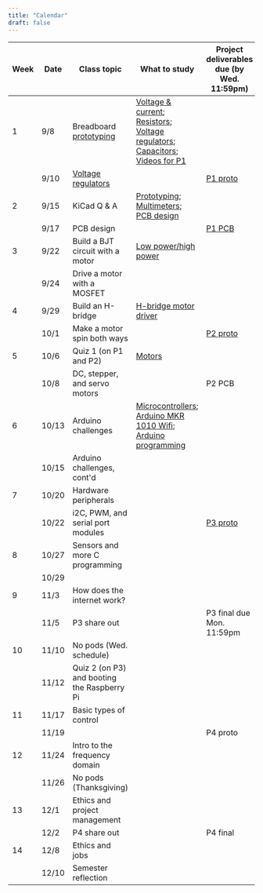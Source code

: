 ```yaml
---
title: "Calendar"
draft: false
---
```




| Week |     Date    |     Class topic    |     What to study    |     Project deliverables due (by Wed. 11:59pm)    |
|-|-|-|-|-|
|  1   |     9/8    |     Breadboard [prototyping](http://andnowforelectronics.com/notes/prototyping/)    |     [Voltage & current](http://andnowforelectronics.com/notes/voltage-and-current/); [Resistors](http://andnowforelectronics.com/notes/resistors/); [Voltage regulators](http://andnowforelectronics.com/notes/voltage-regulation/); [Capacitors](http://andnowforelectronics.com/notes/capacitors/); [Videos for P1](http://andnowforelectronics.com/notes/demo-videos/#videos-for-project-1)    |          |
|      |     9/10    |     [Voltage regulators](http://andnowforelectronics.com/notes/voltage-regulation/)    |         |     [P1   proto](http://andnowforelectronics.com/logistics/projects/#project-1-build-a-breadboard-power-supply)    |
|  2   |     9/15    |     KiCad Q & A    |     [Prototyping](http://andnowforelectronics.com/notes/prototyping/); [Multimeters](http://andnowforelectronics.com/notes/multimeter/); [PCB design](http://andnowforelectronics.com/notes/pcb/)    |          |
|      |     9/17    |     PCB design    |         |     [P1   PCB](http://andnowforelectronics.com/logistics/projects/#project-1-build-a-breadboard-power-supply)    |
|  3   |     9/22    |     Build a BJT circuit with a motor    |     [Low power/high power](http://andnowforelectronics.com/notes/low-power-high-power/)    |          |
|      |     9/24    |     Drive a motor with a MOSFET    |         |          |
|  4   |     9/29    |     Build an H-bridge    |     [H-bridge motor driver](http://andnowforelectronics.com/notes/h-bridge/)    |          |
|      |     10/1    |     Make a motor spin both ways    |         |     [P2 proto](https://canvas.tufts.edu/courses/22096/assignments/107779)     |
|  5   |     10/6    |     Quiz 1 (on P1 and P2)    |     [Motors](http://andnowforelectronics.com/notes/motors/)    |         |
|      |     10/8    |     DC, stepper, and servo motors    |          |     P2 PCB    |
|  6   |     10/13    |     Arduino challenges    |     [Microcontrollers](http://andnowforelectronics.com/notes/microcontrollers/); [Arduino MKR 1010 Wifi](http://andnowforelectronics.com/notes/arduino-mkr-wifi-1010-hardware/); [Arduino programming](http://andnowforelectronics.com/notes/arduino-programming/)     |          |
|      |     10/15    |     Arduino challenges, cont'd    |         |          |
|  7   |     10/20    |     Hardware peripherals    |         |          |
|      |     10/22    |     i2C, PWM, and serial port modules    |         |     [P3 proto](https://canvas.tufts.edu/courses/22096/assignments/107781)    |
|  8   |     10/27    |     Sensors and more C programming    |         |          |
|      |     10/29    |          |                   |
|  9   |     11/3    |     How does the internet work?    |         |          |
|      |     11/5    |     P3 share out    |         |     P3 final due Mon. 11:59pm   |
|  10  |     11/10    |     No pods (Wed. schedule)    |         |          |
|      |     11/12    |     Quiz 2 (on P3) and booting the Raspberry Pi    |         |          |
|  11  |     11/17    |     Basic types of control    |         |          |
|      |     11/19    |          |         |     P4 proto    |
|  12  |     11/24    |     Intro to the frequency domain    |         |          |
|      |     11/26    |     No pods (Thanksgiving)    |         |          |
|  13  |     12/1    |     Ethics and project management    |         |          |
|      |     12/2    |     P4 share out    |         |     P4 final    |
|  14  |     12/8    |     Ethics and jobs    |         |          |
|      |     12/10    |     Semester reflection    |         |          |
